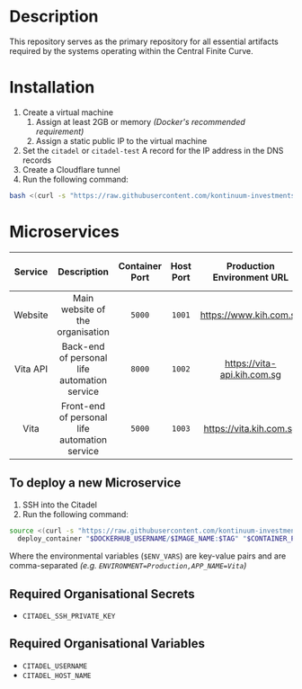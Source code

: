 # Description
This repository serves as the primary repository for all essential artifacts required by the systems operating within the Central Finite Curve.

# Installation
1. Create a virtual machine
   1. Assign at least 2GB or memory _(Docker's recommended requirement)_
   2. Assign a static public IP to the virtual machine
3. Set the `citadel` or `citadel-test` A record for the IP address in the DNS records
4. Create a Cloudflare tunnel
5. Run the following command:

```bash
bash <(curl -s "https://raw.githubusercontent.com/kontinuum-investments/Central-Finite-Curve/production/citadel/scripts/initialize.sh") "{{$CLOUDFLARE_TUNNEL_TOKEN}}" "{{$GITHUB_ACCESS_TOKEN}}"
```

# Microservices
| Service  |                  Description                  | Container Port | Host Port | Production Environment URL  |       Test Environment URL       |
|:--------:|:---------------------------------------------:|:--------------:|:---------:|:---------------------------:|:--------------------------------:|
| Website  |       Main website of the organisation        |     `5000`     |  `1001`   |   https://www.kih.com.sg    |              _N/A_               |
| Vita API | Back-end of personal life automation service  |     `8000`     |  `1002`   | https://vita-api.kih.com.sg | https://vita-api-test.kih.com.sg |
|   Vita   | Front-end of personal life automation service |     `5000`     |  `1003`   |   https://vita.kih.com.sg   |   https://vita-test.kih.com.sg   |

## To deploy a new Microservice
1. SSH into the Citadel
2. Run the following command:

```bash
source <(curl -s "https://raw.githubusercontent.com/kontinuum-investments/Central-Finite-Curve/production/citadel/scripts/library.sh") && 
  deploy_container "$DOCKERHUB_USERNAME/$IMAGE_NAME:$TAG" "$CONTAINER_PORT" "$HOST_PORT" "$ENV_VARS"
```

Where the environmental variables (`$ENV_VARS`) are key-value pairs and are comma-separated _(e.g. `ENVIRONMENT=Production,APP_NAME=Vita`)_


## Required Organisational Secrets
- `CITADEL_SSH_PRIVATE_KEY`

## Required Organisational Variables
- `CITADEL_USERNAME`
- `CITADEL_HOST_NAME`